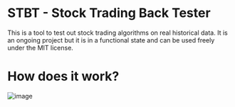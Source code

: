 # STBT - Stock Trading Back Tester

This is a tool to test out stock trading algorithms on real historical data.
It is an ongoing project but it is in a functional state and can be used freely under the MIT license.

# How does it work?

![image](https://github.com/user-attachments/assets/a3ed68d9-c35b-4d50-be92-c5b4bc221ac5)

